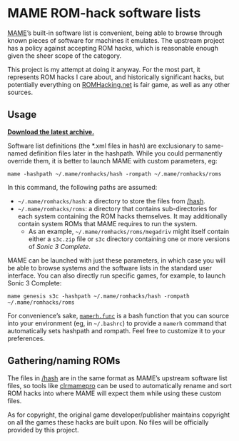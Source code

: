 # MAME ROM-hack software lists

[MAME](https://www.mamedev.org/)’s built-in software list is
convenient, being able to browse through known pieces of software for
machines it emulates.  The upstream project has a policy against
accepting ROM hacks, which is reasonable enough given the sheer scope
of the category.

This project is my attempt at doing it anyway.  For the most part, it
represents ROM hacks I care about, and historically significant hacks,
but potentially everything on
[ROMHacking.net](https://www.romhacking.net/) is fair game, as well as
any other sources.

## Usage

[**Download the latest archive.**](/zip/trunk/mame-romhacks-trunk.zip)

Software list definitions (the *.xml files in hash) are exclusionary
to same-named definition files later in the hashpath.  While you could
permanently override them, it is better to launch MAME with custom
parameters, eg:

```
mame -hashpath ~/.mame/romhacks/hash -rompath ~/.mame/romhacks/roms
```

In this command, the following paths are assumed:

 * `~/.mame/romhacks/hash`: a directory to store the files from
   [/hash](/dir?ci=trunk&name=hash).
 * `~/.mame/romhacks/roms`: a directory that contains sub-directories
   for each system containing the ROM hacks themselves.  It may
   additionally contain system ROMs that MAME requires to run the
   system.
   * As an example, `~/.mame/romhacks/roms/megadriv` might itself
     contain either a `s3c.zip` file or `s3c` directory containing one
     or more versions of _Sonic 3 Complete_.

MAME can be launched with just these parameters, in which case you
will be able to browse systems and the software lists in the standard
user interface.  You can also directly run specific games, for
example, to launch Sonic 3 Complete:

```
mame genesis s3c -hashpath ~/.mame/romhacks/hash -rompath ~/.mame/romhacks/roms
```

For convenience’s sake,
[`mamerh.func`](/file?name=mamerh.func&ci=trunk) is a bash function
that you can source into your environment (eg, in `~/.bashrc`) to
provide a `mamerh` command that automatically sets hashpath and
rompath.  Feel free to customize it to your preferences.

## Gathering/naming ROMs

The files in [/hash](/dir?ci=trunk&name=hash) are in the same format
as MAME’s upstream software list files, so tools like
[clrmamepro](https://mamedev.emulab.it/clrmamepro/) can be used to
automatically rename and sort ROM hacks into where MAME will expect
them while using these custom files.

As for copyright, the original game developer/publisher maintains
copyright on all the games these hacks are built upon.  No files will
be officially provided by this project.
